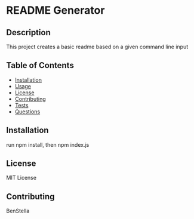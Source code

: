 # README Generator
## Description
This project creates a basic readme based on a given command line input
## Table of Contents
- [Installation](#installation)
- [Usage](#usage)
- [License](#license)
- [Contributing](#contributing)
- [Tests](#tests)
- [Questions](#questions)
## Installation
run npm install, then npm index.js
## License
MIT License
## Contributing
BenStella